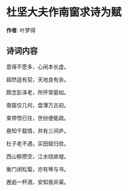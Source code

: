 # 杜坚大夫作南窗求诗为赋

**作者**: 叶梦得

## 诗词内容

意得不愿多，心闲本长虚。

超然适有契，天地良有余。

颇念彭泽老，所怀常晏如。

南窗仅几何，盘薄万古初。

束带悟已往，世纷便能疏。

悬知千载情，共有三间庐。

杜子老不遇，买田赋归欤。

西山郁攒空，江水绕故墟。

衡门闭松菊，亦有琴与书。

邂逅一杯酒，安知我非渠。

